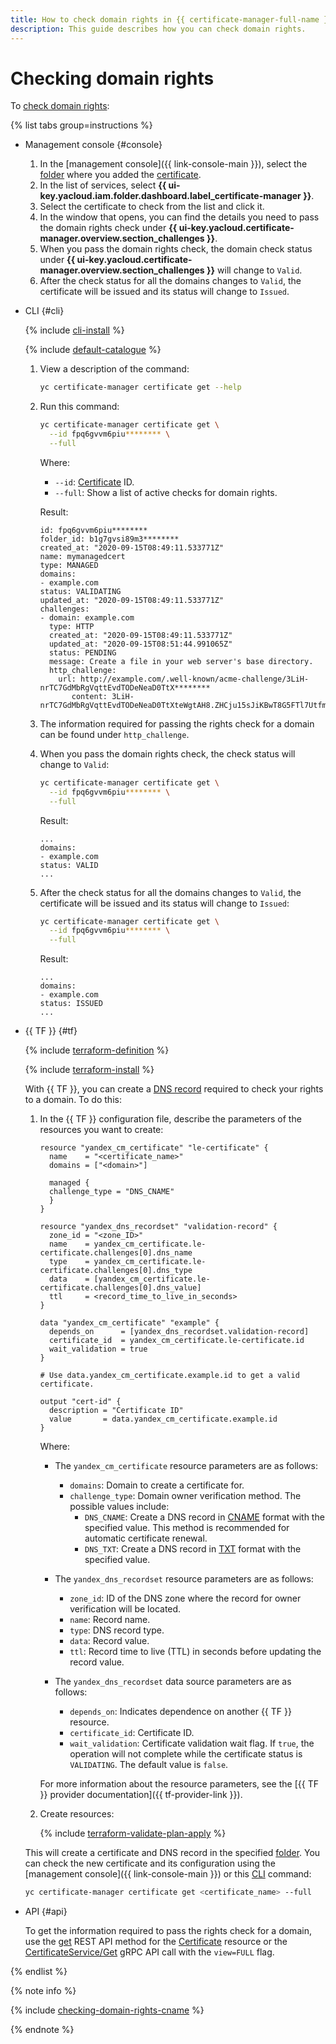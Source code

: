 ```yaml
---
title: How to check domain rights in {{ certificate-manager-full-name }}
description: This guide describes how you can check domain rights.
---
```


# Checking domain rights

To [check domain rights](../../concepts/challenges.md):

{% list tabs group=instructions %}

- Management console {#console}

   1. In the [management console]({{ link-console-main }}), select the [folder](../../../resource-manager/concepts/resources-hierarchy.md#folder) where you added the [certificate](../../concepts/managed-certificate.md).
   1. In the list of services, select **{{ ui-key.yacloud.iam.folder.dashboard.label_certificate-manager }}**.
   1. Select the certificate to check from the list and click it.
   1. In the window that opens, you can find the details you need to pass the domain rights check under **{{ ui-key.yacloud.certificate-manager.overview.section_challenges }}**.
   1. When you pass the domain rights check, the domain check status under **{{ ui-key.yacloud.certificate-manager.overview.section_challenges }}** will change to `Valid`.
   1. After the check status for all the domains changes to `Valid`, the certificate will be issued and its status will change to `Issued`.

- CLI {#cli}

   {% include [cli-install](../../../_includes/cli-install.md) %}

   {% include [default-catalogue](../../../_includes/default-catalogue.md) %}

   1. View a description of the command:

      ```bash
      yc certificate-manager certificate get --help
      ```

   1. Run this command:

      ```bash
      yc certificate-manager certificate get \
        --id fpq6gvvm6piu******** \
        --full
      ```

      Where:

      * `--id`: [Certificate](../../concepts/managed-certificate.md) ID.
      * `--full`: Show a list of active checks for domain rights.

      Result:

      ```text
      id: fpq6gvvm6piu********
      folder_id: b1g7gvsi89m3********
      created_at: "2020-09-15T08:49:11.533771Z"
      name: mymanagedcert
      type: MANAGED
      domains:
      - example.com
      status: VALIDATING
      updated_at: "2020-09-15T08:49:11.533771Z"
      challenges:
      - domain: example.com
        type: HTTP
        created_at: "2020-09-15T08:49:11.533771Z"
        updated_at: "2020-09-15T08:51:44.991065Z"
        status: PENDING
        message: Create a file in your web server's base directory.
        http_challenge:
          url: http://example.com/.well-known/acme-challenge/3LiH-nrTC7GdMbRgVqttEvdTODeNeaD0TtX********
             content: 3LiH-nrTC7GdMbRgVqttEvdTODeNeaD0TtXteWgtAH8.ZHCju15sJiKBwT8G5FTl7UtfmJWp1gKNYYP********
      ```

   1. The information required for passing the rights check for a domain can be found under `http_challenge`.
   1. When you pass the domain rights check, the check status will change to `Valid`:

      ```bash
      yc certificate-manager certificate get \
        --id fpq6gvvm6piu******** \
        --full
      ```

      Result:

      ```text
      ...
      domains:
      - example.com
      status: VALID
      ...
      ```

   1. After the check status for all the domains changes to `Valid`, the certificate will be issued and its status will change to `Issued`:

      ```bash
      yc certificate-manager certificate get \
        --id fpq6gvvm6piu******** \
        --full
      ```

      Result:

      ```text
      ...
      domains:
      - example.com
      status: ISSUED
      ...
      ```

- {{ TF }} {#tf}

   {% include [terraform-definition](../../../_tutorials/_tutorials_includes/terraform-definition.md) %}

   {% include [terraform-install](../../../_includes/terraform-install.md) %}

   With {{ TF }}, you can create a [DNS record](../../../dns/concepts/resource-record.md) required to check your rights to a domain. To do this:
   1. In the {{ TF }} configuration file, describe the parameters of the resources you want to create:

      ```hcl
      resource "yandex_cm_certificate" "le-certificate" {
        name    = "<certificate_name>"
        domains = ["<domain>"]

        managed {
        challenge_type = "DNS_CNAME"
        }
      }

      resource "yandex_dns_recordset" "validation-record" {
        zone_id = "<zone_ID>"
        name    = yandex_cm_certificate.le-certificate.challenges[0].dns_name
        type    = yandex_cm_certificate.le-certificate.challenges[0].dns_type
        data    = [yandex_cm_certificate.le-certificate.challenges[0].dns_value]
        ttl     = <record_time_to_live_in_seconds>
      }

      data "yandex_cm_certificate" "example" {
        depends_on      = [yandex_dns_recordset.validation-record]
        certificate_id  = yandex_cm_certificate.le-certificate.id
        wait_validation = true
      }

      # Use data.yandex_cm_certificate.example.id to get a valid certificate.

      output "cert-id" {
        description = "Certificate ID"
        value       = data.yandex_cm_certificate.example.id
      }
      ```

      Where:

      * The `yandex_cm_certificate` resource parameters are as follows:

         * `domains`: Domain to create a certificate for.
         * `challenge_type`: Domain owner verification method. The possible values include:
            * `DNS_CNAME`: Create a DNS record in [CNAME](../../../dns/concepts/resource-record.md#cname-cname) format with the specified value. This method is recommended for automatic certificate renewal.
            * `DNS_TXT`: Create a DNS record in [TXT](../../../dns/concepts/resource-record.md#txt) format with the specified value.
      * The `yandex_dns_recordset` resource parameters are as follows:

         * `zone_id`: ID of the DNS zone where the record for owner verification will be located.
         * `name`: Record name.
         * `type`: DNS record type.
         * `data`: Record value.
         * `ttl`: Record time to live (TTL) in seconds before updating the record value.

      * The `yandex_dns_recordset` data source parameters are as follows:
         * `depends_on`: Indicates dependence on another {{ TF }} resource.
         * `certificate_id`: Certificate ID.
         * `wait_validation`: Certificate validation wait flag. If `true`, the operation will not complete while the certificate status is `VALIDATING`. The default value is `false`.

      For more information about the resource parameters, see the [{{ TF }} provider documentation]({{ tf-provider-link }}).

   1. Create resources:

      {% include [terraform-validate-plan-apply](../../../_tutorials/_tutorials_includes/terraform-validate-plan-apply.md) %}

   This will create a certificate and DNS record in the specified [folder](../../../resource-manager/concepts/resources-hierarchy.md#folder). You can check the new certificate and its configuration using the [management console]({{ link-console-main }}) or this [CLI](../../../cli/) command:

   ```bash
   yc certificate-manager certificate get <certificate_name> --full
   ```

- API {#api}

   To get the information required to pass the rights check for a domain, use the [get](../../api-ref/Certificate/get.md) REST API method for the [Certificate](../../api-ref/Certificate/) resource or the [CertificateService/Get](../../api-ref/grpc/Certificate/get.md) gRPC API call with the `view=FULL` flag.

{% endlist %}

{% note info %}

{% include [checking-domain-rights-cname](../../../_includes/certificate-manager/checking-domain-rights-cname.md) %}

{% endnote %}